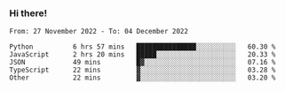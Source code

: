 ### Hi there!

<!--START_SECTION:waka-->

```text
From: 27 November 2022 - To: 04 December 2022

Python          6 hrs 57 mins   ███████████████░░░░░░░░░░   60.30 %
JavaScript      2 hrs 20 mins   █████░░░░░░░░░░░░░░░░░░░░   20.33 %
JSON            49 mins         █▓░░░░░░░░░░░░░░░░░░░░░░░   07.16 %
TypeScript      22 mins         ▓░░░░░░░░░░░░░░░░░░░░░░░░   03.28 %
Other           22 mins         ▓░░░░░░░░░░░░░░░░░░░░░░░░   03.20 %
```

<!--END_SECTION:waka-->
